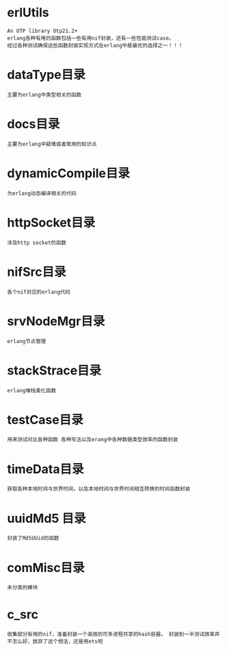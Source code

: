 # erlUtils
    An OTP library Otp21.2+
    erlang各种有用的函数包括一些有用nif封装，还有一些性能测试case。
    经过各种测试确保这些函数封装实现方式在erlang中是最优的选择之一！！！
   
# dataType目录
    主要为erlang中类型相关的函数
    
# docs目录
    主要为erlang中疑难或者常用的知识点
    
# dynamicCompile目录
    为erlang动态编译相关的代码
    
# httpSocket目录
    涉及http socket的函数
    
# nifSrc目录    
    各个nif对应的erlang代码
    
# srvNodeMgr目录
    erlang节点管理
    
# stackStrace目录
    erlang堆栈美化函数
    
# testCase目录
    用来测试对比各种函数 各种写法以及erang中各种数据类型效率的函数封装
   
# timeData目录
    获取各种本地时间与世界时间，以及本地时间与世界时间相互转换的时间函数封装    
    
# uuidMd5 目录
    封装了Md5UUid的函数    
                           
# comMisc目录
    未分类的模块 
    
# c_src  
    收集部分有用的nif，准备封装一个高效的可多进程共享的hash容器， 封装到一半测试效率并不怎么好，放弃了这个想法，还是用ets吧


